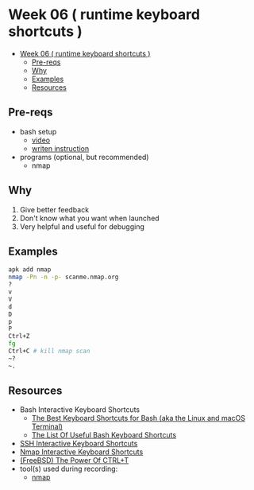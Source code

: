 # Week 06 ( runtime keyboard shortcuts )

- [Week 06 ( runtime keyboard shortcuts )](#week-05--runtime-keyboard-shortcuts-)
  - [Pre-reqs](#pre-reqs)
  - [Why](#why)
  - [Examples](#examples)
  - [Resources](#resources)

## Pre-reqs

- bash setup
  - [video](https://youtu.be/mfP8R1yr80A)
  - [writen instruction](/install_methods/)
- programs (optional, but recommended)
  - nmap

## Why

1. Give better feedback
2. Don't know what you want when launched
3. Very helpful and useful for debugging

## Examples

```bash
apk add nmap
nmap -Pn -n -p- scanme.nmap.org
?
v
V
d
D
p
P
Ctrl+Z
fg
Ctrl+C # kill nmap scan
~?
~.
```

## Resources

- Bash Interactive Keyboard Shortcuts
  - [The Best Keyboard Shortcuts for Bash (aka the Linux and macOS Terminal)](https://www.howtogeek.com/howto/ubuntu/keyboard-shortcuts-for-bash-command-shell-for-ubuntu-debian-suse-redhat-linux-etc/)
  - [The List Of Useful Bash Keyboard Shortcuts](https://ostechnix.com/list-useful-bash-keyboard-shortcuts/)
- [SSH Interactive Keyboard Shortcuts](https://www.pixelbeat.org/lkdb/ssh.html)
- [Nmap Interactive Keyboard Shortcuts](https://nmap.org/book/man-runtime-interaction.html)
- [(FreeBSD) The Power Of CTRL+T](https://blog.danielisz.org/2018/06/21/the-power-of-ctrlt/)
- tool(s) used during recording:
  - [nmap](https://nmap.org/)
